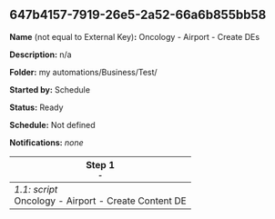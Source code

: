 ## 647b4157-7919-26e5-2a52-66a6b855bb58

**Name** (not equal to External Key)**:** Oncology - Airport - Create DEs

**Description:** n/a

**Folder:** my automations/Business/Test/

**Started by:** Schedule

**Status:** Ready

**Schedule:** Not defined

**Notifications:** _none_


| Step 1<br>_<small>-</small>_ |
| --- |
| _1.1: script_<br>Oncology - Airport - Create Content DE |

